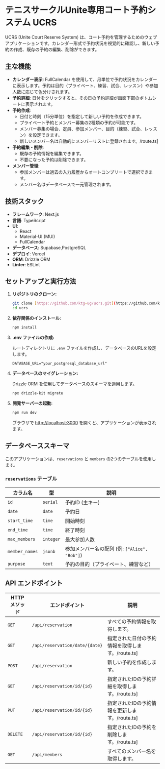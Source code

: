 # テニスサークルUnite専用コート予約システム UCRS

UCRS (Unite Court Reserve System) は、コート予約を管理するためのウェブアプリケーションです。カレンダー形式で予約状況を視覚的に確認し、新しい予約の作成、既存の予約の編集、削除ができます。

## 主な機能

* **カレンダー表示**: FullCalendar を使用して、月単位で予約状況をカレンダーに表示します。予約は目的（プライベート、練習、試合、レッスン）や参加人数に応じて色分けされます。
* **予約詳細**: 日付をクリックすると、その日の予約詳細が画面下部のボトムシートに表示されます。
* **予約作成**:
    * 日付と時刻（15分単位）を指定して新しい予約を作成できます。
    * プライベート予約とメンバー募集の2種類の予約が可能です。
    * メンバー募集の場合、定員、参加メンバー、目的（練習、試合、レッスン）を設定できます。
    * 新しいメンバー名は自動的にメンバーリストに登録されます。/route.ts]
* **予約編集・削除**:
    * 既存の予約情報を編集できます。
    * 不要になった予約は削除できます。
* **メンバー管理**:
    * 参加メンバーは過去の入力履歴からオートコンプリートで選択できます。
    * メンバー名はデータベースで一元管理されます。

## 技術スタック

* **フレームワーク**: Next.js
* **言語**: TypeScript
* **UI**:
    * React
    * Material-UI (MUI)
    * FullCalendar
* **データベース**: Supabase,PostgreSQL
* **デプロイ**: Vercel
* **ORM**: Drizzle ORM
* **Linter**: ESLint

## セットアップと実行方法

1.  **リポジトリのクローン:**

    ```bash
    git clone [https://github.com/ktg-ug/ucrs.git](https://github.com/ktg-ug/ucrs.git)
    cd ucrs
    ```

2.  **依存関係のインストール:**

    ```bash
    npm install
    ```
   

3.  **.env ファイルの作成:**

    ルートディレクトリに `.env` ファイルを作成し、データベースのURLを設定します。

    ```
    DATABASE_URL="your_postgresql_database_url"
    ```

4.  **データベースのマイグレーション:**

    Drizzle ORM を使用してデータベースのスキーマを適用します。

    ```bash
    npx drizzle-kit migrate
    ```

5.  **開発サーバーの起動:**

    ```bash
    npm run dev
    ```
   

    ブラウザで [http://localhost:3000](http://localhost:3000) を開くと、アプリケーションが表示されます。

## データベーススキーマ

このアプリケーションは、`reservations` と `members` の2つのテーブルを使用します。

### `reservations` テーブル

| カラム名 | 型 | 説明 |
| --- | --- | --- |
| `id` | `serial` | 予約ID (主キー) |
| `date` | `date` | 予約日 |
| `start_time` | `time` | 開始時刻 |
| `end_time` | `time` | 終了時刻 |
| `max_members` | `integer` | 最大参加人数 |
| `member_names` | `jsonb` | 参加メンバー名の配列 (例: `["Alice", "Bob"]`) |
| `purpose` | `text` | 予約の目的（プライベート、練習など） |


## API エンドポイント

| HTTP メソッド | エンドポイント | 説明 |
| --- | --- | --- |
| `GET` | `/api/reservation` | すべての予約情報を取得します。 |
| `GET` | `/api/reservation/date/{date}` | 指定された日付の予約情報を取得します。/route.ts] |
| `POST` | `/api/reservation` | 新しい予約を作成します。 |
| `GET` | `/api/reservation/id/{id}` | 指定されたIDの予約詳細を取得します。/route.ts] |
| `PUT` | `/api/reservation/id/{id}` | 指定されたIDの予約情報を更新します。/route.ts] |
| `DELETE` | `/api/reservation/id/{id}` | 指定されたIDの予約を削除します。/route.ts] |
| `GET` | `/api/members` | すべてのメンバー名を取得します。 |
